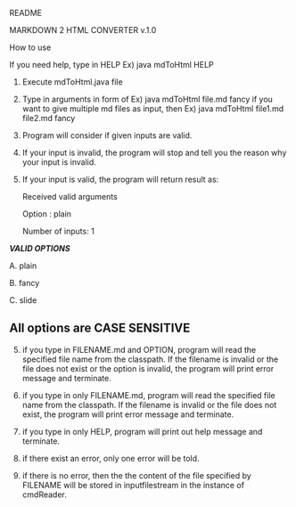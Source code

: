 README

MARKDOWN 2 HTML CONVERTER v.1.0 

How to use

If you need help, type in HELP
   Ex) java mdToHtml HELP

1. Execute mdToHtml.java file

2. Type in arguments in form of <filename option>
   Ex) java mdToHtml file.md fancy
   if you want to give multiple md files as input, then 
    Ex) java mdToHtml file1.md file2.md fancy

3. Program will consider if given inputs are valid.

4. If your input is invalid, the program will stop and tell you the reason why your input is invalid.

5. If your input is valid, the program will return result as:
   
   Received valid arguments
   
   Option : plain
   
   Number of inputs: 1

***VALID OPTIONS***

A. plain

B. fancy

C. slide

## All options are CASE SENSITIVE
5. if you type in FILENAME.md and OPTION, program will read the specified file name from the classpath. If the filename is invalid or the file does not exist or the option is invalid, the program will print error message and terminate.

6. if you type in only FILENAME.md, program will read the specified file name from the classpath. If the filename is invalid or the file does not exist, the program will print error message and terminate.

7. if you type in only HELP, program will print out help message and terminate.

8. if there exist an error, only one error will be told.

9. if there is no error, then the the content of the file specified by FILENAME will be stored in <file> inputfilestream in the instance of cmdReader.
